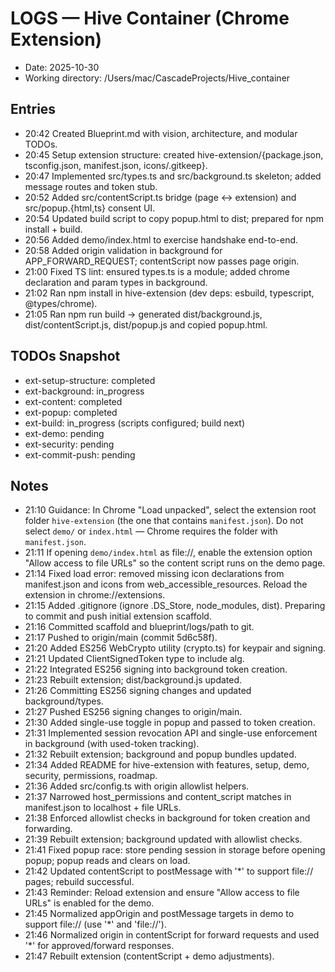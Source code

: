 # LOGS — Hive Container (Chrome Extension)

- Date: 2025-10-30
- Working directory: /Users/mac/CascadeProjects/Hive_container

## Entries
- 20:42 Created Blueprint.md with vision, architecture, and modular TODOs.
- 20:45 Setup extension structure: created hive-extension/{package.json, tsconfig.json, manifest.json, icons/.gitkeep}.
- 20:47 Implemented src/types.ts and src/background.ts skeleton; added message routes and token stub.
- 20:52 Added src/contentScript.ts bridge (page <-> extension) and src/popup.{html,ts} consent UI.
- 20:54 Updated build script to copy popup.html to dist; prepared for npm install + build.
- 20:56 Added demo/index.html to exercise handshake end-to-end.
- 20:58 Added origin validation in background for APP_FORWARD_REQUEST; contentScript now passes page origin.
- 21:00 Fixed TS lint: ensured types.ts is a module; added chrome declaration and param types in background.
- 21:02 Ran npm install in hive-extension (dev deps: esbuild, typescript, @types/chrome).
- 21:05 Ran npm run build → generated dist/background.js, dist/contentScript.js, dist/popup.js and copied popup.html.

## TODOs Snapshot
- ext-setup-structure: completed
- ext-background: in_progress
- ext-content: completed
- ext-popup: completed
- ext-build: in_progress (scripts configured; build next)
- ext-demo: pending
- ext-security: pending
- ext-commit-push: pending

## Notes
- 21:10 Guidance: In Chrome "Load unpacked", select the extension root folder `hive-extension` (the one that contains `manifest.json`). Do not select `demo/` or `index.html` — Chrome requires the folder with `manifest.json`.
- 21:11 If opening `demo/index.html` as file://, enable the extension option "Allow access to file URLs" so the content script runs on the demo page.
- 21:14 Fixed load error: removed missing icon declarations from manifest.json and icons from web_accessible_resources. Reload the extension in chrome://extensions.
- 21:15 Added .gitignore (ignore .DS_Store, node_modules, dist). Preparing to commit and push initial extension scaffold.
- 21:16 Committed scaffold and blueprint/logs/path to git.
- 21:17 Pushed to origin/main (commit 5d6c58f).
- 21:20 Added ES256 WebCrypto utility (crypto.ts) for keypair and signing.
- 21:21 Updated ClientSignedToken type to include alg.
- 21:22 Integrated ES256 signing into background token creation.
- 21:23 Rebuilt extension; dist/background.js updated.
- 21:26 Committing ES256 signing changes and updated background/types.
- 21:27 Pushed ES256 signing changes to origin/main.
- 21:30 Added single-use toggle in popup and passed to token creation.
- 21:31 Implemented session revocation API and single-use enforcement in background (with used-token tracking).
- 21:32 Rebuilt extension; background and popup bundles updated.
- 21:34 Added README for hive-extension with features, setup, demo, security, permissions, roadmap.
- 21:36 Added src/config.ts with origin allowlist helpers.
- 21:37 Narrowed host_permissions and content_script matches in manifest.json to localhost + file URLs.
- 21:38 Enforced allowlist checks in background for token creation and forwarding.
- 21:39 Rebuilt extension; background updated with allowlist checks.
- 21:41 Fixed popup race: store pending session in storage before opening popup; popup reads and clears on load.
- 21:42 Updated contentScript to postMessage with '*' to support file:// pages; rebuild successful.
- 21:43 Reminder: Reload extension and ensure "Allow access to file URLs" is enabled for the demo.
- 21:45 Normalized appOrigin and postMessage targets in demo to support file:// (use '*' and 'file://').
- 21:46 Normalized origin in contentScript for forward requests and used '*' for approved/forward responses.
- 21:47 Rebuilt extension (contentScript + demo adjustments).
